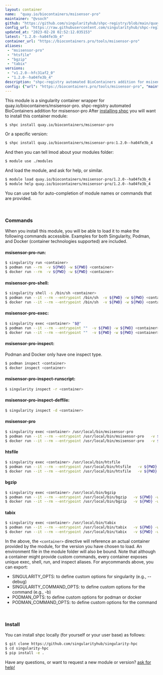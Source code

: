 ```yaml
---
layout: container
name:  "quay.io/biocontainers/msisensor-pro"
maintainer: "@vsoch"
github: "https://github.com/singularityhub/shpc-registry/blob/main/quay.io/biocontainers/msisensor-pro/container.yaml"
config_url: "https://raw.githubusercontent.com/singularityhub/shpc-registry/main/quay.io/biocontainers/msisensor-pro/container.yaml"
updated_at: "2023-02-28 02:52:12.035153"
latest: "1.2.0--ha04fe3b_4"
container_url: "https://biocontainers.pro/tools/msisensor-pro"
aliases:
 - "msisensor-pro"
 - "htsfile"
 - "bgzip"
 - "tabix"
versions:
 - "v1.2.0--hfc31af2_0"
 - "1.2.0--ha04fe3b_4"
description: "shpc-registry automated BioContainers addition for msisensor-pro"
config: {"url": "https://biocontainers.pro/tools/msisensor-pro", "maintainer": "@vsoch", "description": "shpc-registry automated BioContainers addition for msisensor-pro", "latest": {"1.2.0--ha04fe3b_4": "sha256:9499c1a8c58ae0ab30c37a51d36a4d795a2093425e1ad671d0ce0d33723940b7"}, "tags": {"v1.2.0--hfc31af2_0": "sha256:7a73de995ab598c1819d5476f7450ad0c311d5235651a6466c445d74338d230e", "1.2.0--ha04fe3b_4": "sha256:9499c1a8c58ae0ab30c37a51d36a4d795a2093425e1ad671d0ce0d33723940b7"}, "docker": "quay.io/biocontainers/msisensor-pro", "aliases": {"msisensor-pro": "/usr/local/bin/msisensor-pro", "htsfile": "/usr/local/bin/htsfile", "bgzip": "/usr/local/bin/bgzip", "tabix": "/usr/local/bin/tabix"}}
---
```


This module is a singularity container wrapper for quay.io/biocontainers/msisensor-pro.
shpc-registry automated BioContainers addition for msisensor-pro
After [installing shpc](#install) you will want to install this container module:


```bash
$ shpc install quay.io/biocontainers/msisensor-pro
```

Or a specific version:

```bash
$ shpc install quay.io/biocontainers/msisensor-pro:1.2.0--ha04fe3b_4
```

And then you can tell lmod about your modules folder:

```bash
$ module use ./modules
```

And load the module, and ask for help, or similar.

```bash
$ module load quay.io/biocontainers/msisensor-pro/1.2.0--ha04fe3b_4
$ module help quay.io/biocontainers/msisensor-pro/1.2.0--ha04fe3b_4
```

You can use tab for auto-completion of module names or commands that are provided.

<br>

### Commands

When you install this module, you will be able to load it to make the following commands accessible.
Examples for both Singularity, Podman, and Docker (container technologies supported) are included.

#### msisensor-pro-run:

```bash
$ singularity run <container>
$ podman run --rm  -v ${PWD} -w ${PWD} <container>
$ docker run --rm  -v ${PWD} -w ${PWD} <container>
```

#### msisensor-pro-shell:

```bash
$ singularity shell -s /bin/sh <container>
$ podman run --it --rm --entrypoint /bin/sh  -v ${PWD} -w ${PWD} <container>
$ docker run --it --rm --entrypoint /bin/sh  -v ${PWD} -w ${PWD} <container>
```

#### msisensor-pro-exec:

```bash
$ singularity exec <container> "$@"
$ podman run --it --rm --entrypoint ""  -v ${PWD} -w ${PWD} <container> "$@"
$ docker run --it --rm --entrypoint ""  -v ${PWD} -w ${PWD} <container> "$@"
```

#### msisensor-pro-inspect:

Podman and Docker only have one inspect type.

```bash
$ podman inspect <container>
$ docker inspect <container>
```

#### msisensor-pro-inspect-runscript:

```bash
$ singularity inspect -r <container>
```

#### msisensor-pro-inspect-deffile:

```bash
$ singularity inspect -d <container>
```


#### msisensor-pro

```bash
$ singularity exec <container> /usr/local/bin/msisensor-pro
$ podman run --it --rm --entrypoint /usr/local/bin/msisensor-pro   -v ${PWD} -w ${PWD} <container> -c " $@"
$ docker run --it --rm --entrypoint /usr/local/bin/msisensor-pro   -v ${PWD} -w ${PWD} <container> -c " $@"
```


#### htsfile

```bash
$ singularity exec <container> /usr/local/bin/htsfile
$ podman run --it --rm --entrypoint /usr/local/bin/htsfile   -v ${PWD} -w ${PWD} <container> -c " $@"
$ docker run --it --rm --entrypoint /usr/local/bin/htsfile   -v ${PWD} -w ${PWD} <container> -c " $@"
```


#### bgzip

```bash
$ singularity exec <container> /usr/local/bin/bgzip
$ podman run --it --rm --entrypoint /usr/local/bin/bgzip   -v ${PWD} -w ${PWD} <container> -c " $@"
$ docker run --it --rm --entrypoint /usr/local/bin/bgzip   -v ${PWD} -w ${PWD} <container> -c " $@"
```


#### tabix

```bash
$ singularity exec <container> /usr/local/bin/tabix
$ podman run --it --rm --entrypoint /usr/local/bin/tabix   -v ${PWD} -w ${PWD} <container> -c " $@"
$ docker run --it --rm --entrypoint /usr/local/bin/tabix   -v ${PWD} -w ${PWD} <container> -c " $@"
```



In the above, the `<container>` directive will reference an actual container provided
by the module, for the version you have chosen to load. An environment file in the
module folder will also be bound. Note that although a container
might provide custom commands, every container exposes unique exec, shell, run, and
inspect aliases. For anycommands above, you can export:

 - SINGULARITY_OPTS: to define custom options for singularity (e.g., --debug)
 - SINGULARITY_COMMAND_OPTS: to define custom options for the command (e.g., -b)
 - PODMAN_OPTS: to define custom options for podman or docker
 - PODMAN_COMMAND_OPTS: to define custom options for the command

<br>

### Install

You can install shpc locally (for yourself or your user base) as follows:

```bash
$ git clone https://github.com/singularityhub/singularity-hpc
$ cd singularity-hpc
$ pip install -e .
```

Have any questions, or want to request a new module or version? [ask for help!](https://github.com/singularityhub/singularity-hpc/issues)